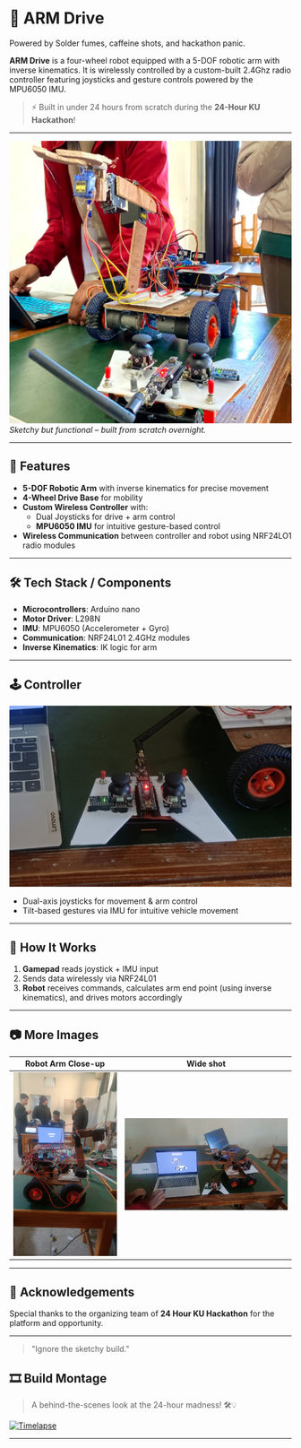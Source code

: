 # 🤖 ARM Drive

Powered by Solder fumes, caffeine shots, and hackathon panic.

**ARM Drive** is a four-wheel robot equipped with a 5-DOF robotic arm with inverse kinematics. It is wirelessly controlled by a custom-built 2.4Ghz radio controller featuring joysticks and gesture controls powered by the MPU6050 IMU.

> ⚡ Built in under 24 hours from scratch during the **24-Hour KU Hackathon**! 



---

![ARM Drive Overview](images/1.jpg)
*Sketchy but functional – built from scratch overnight.*

---

## 🚀 Features

- **5-DOF Robotic Arm** with inverse kinematics for precise movement
- **4-Wheel Drive Base** for mobility
- **Custom Wireless Controller** with:
  - Dual Joysticks for drive + arm control
  - **MPU6050 IMU** for intuitive gesture-based control
- **Wireless Communication** between controller and robot using NRF24LO1 radio modules


---

## 🛠️ Tech Stack / Components

- **Microcontrollers**: Arduino nano
- **Motor Driver**: L298N
- **IMU**: MPU6050 (Accelerometer + Gyro)
- **Communication**: NRF24L01 2.4GHz modules
- **Inverse Kinematics**: IK logic for arm

---

## 🕹️ Controller

![Custom Controller](images/4.jpg)

- Dual-axis joysticks for movement & arm control  
- Tilt-based gestures via IMU for intuitive vehicle movement

---

## 🔧 How It Works

1. **Gamepad** reads joystick + IMU input
2. Sends data wirelessly via NRF24L01
3. **Robot** receives commands, calculates arm end point (using inverse kinematics), and drives motors accordingly

---

## 📷 More Images

| Robot Arm Close-up | Wide shot |
|--------------------|------------------|
| ![Arm](images/2.jpg) | ![Photo](images/3.jpg) |

---


## 🤝 Acknowledgements

Special thanks to the organizing team of **24 Hour KU Hackathon** for the platform and opportunity.

---


> "Ignore the sketchy build."

## 🎞️ Build Montage

> A behind-the-scenes look at the 24-hour madness! 🛠️💡

[![Timelapse](https://i.ytimg.com/vi/N1ZkKimU3vc/oardefault.jpg)](https://www.youtube.com/shorts/N1ZkKimU3vc)



---
